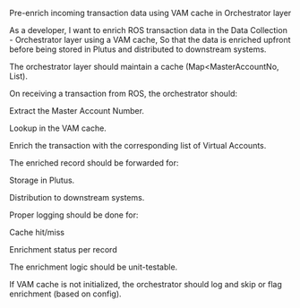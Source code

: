 Pre-enrich incoming transaction data using VAM cache in Orchestrator layer


As a developer,
I want to enrich ROS transaction data in the Data Collection - Orchestrator layer using a VAM cache,
So that the data is enriched upfront before being stored in Plutus and distributed to downstream systems.



The orchestrator layer should maintain a cache (Map<MasterAccountNo, List<VirtualAccounts>).

On receiving a transaction from ROS, the orchestrator should:

Extract the Master Account Number.

Lookup in the VAM cache.

Enrich the transaction with the corresponding list of Virtual Accounts.

The enriched record should be forwarded for:

Storage in Plutus.

Distribution to downstream systems.

Proper logging should be done for:

Cache hit/miss

Enrichment status per record

The enrichment logic should be unit-testable.

If VAM cache is not initialized, the orchestrator should log and skip or flag enrichment (based on config).
